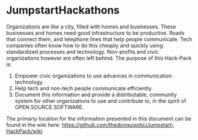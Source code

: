 # JumpstartHackathons
Organizations are like a city, filled with homes and businesses. These businesses and homes need good infrastructure to be productive. Roads that connect them, and telephone lines that help people communicate. Tech companies often know how to do this cheaply and quickly using standardized processes and technology. Non-profits and civic organizations however are often left behind. The purpose of this Hack-Pack is:

1. Empower civic organizations to use advances in communication technology.
2. Help tech and non-tech people communicate efficiently. 
3. Document this information and provide a distributable, community system for other organizations to use and contribute to, in the spirit of OPEN SOURCE SOFTWARE. 

The primariy location for the information presented in this document can be found in the wiki here:
https://github.com/thedonquixotic/Jumpstart-HackPack/wiki
